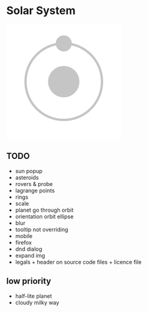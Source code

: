 # Solar System

![logo](/src/assets/logo.svg?raw=true)

## TODO

- sun popup
- asteroids
- rovers & probe
- lagrange points
- rings
- scale
- planet go through orbit
- orientation orbit ellipse
- blur
- tooltip not overriding
- mobile
- firefox
- dnd dialog
- expand img
- legals + header on source code files + licence file

## low priority
- half-lite planet
- cloudy milky way
